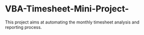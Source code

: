 # VBA-Timesheet-Mini-Project-

This project aims at automating  the monthly timesheet analysis and reporting process.
